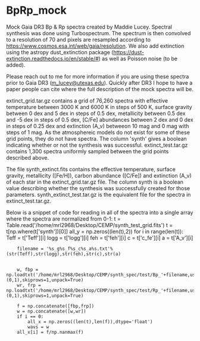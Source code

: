 # BpRp_mock


Mock Gaia DR3 Bp & Rp spectra created by Maddie Lucey. Spectral synthesis was done using Turbospectrum. The spectrum is then convolved to a resolution of 70 and pixels are resampled according to https://www.cosmos.esa.int/web/gaia/resolution. We also add extinction using the astropy dust_extinction package (https://dust-extinction.readthedocs.io/en/stable/#) as well as Poisson noise (to be added). 

Please reach out to me for more information if you are using these spectra prior to Gaia DR3 (m_lucey@utexas.edu). Quickly after DR3 I hope to have a paper people can cite where the full description of the mock spectra will be. 

extinct_grid.tar.gz contains a grid of 76,260 spectra with effective temperature between 3000 K and 6000 K in steps of 500 K, surface gravity between 0 dex and 5 dex in steps of 0.5 dex, metallicity between 0.5 dex and -5 dex in steps of 0.5 dex, [C/Fe] abundances between 2 dex and 0 dex in steps of 0.25 dex and extinction (A_v) betweeon 10 mag and 0 mag with steps of 1 mag. As the atmosphereic models do not exist for some of these grid points, they do not have spectra. The column 'synth' gives a boolean indicating whether or not the synthesis was successful. 
extinct_test.tar.gz contains 1,300 spectra uniformly sampled between the grid points described above. 


The file synth_extinct.fits contains the effective temperature, surface gravity, metallicity ([Fe/H]), carbon abundance ([C/Fe]) and extinction (A_v) of each star in the extinct_grid.tar.gz file. The column synth is a boolean value describing whether the synthesis was successfully created for those parameters. synth_extinct_test.tar.gz is the equivalent file for the spectra in extinct_test.tar.gz.


Below is a snippet of code for reading in all of the spectra into a single array where the spectra are normalized from 0-1:
  t = Table.read('/home/mrl2968/Desktop/CEMP/synth_test_grid.fits')
	t = t[np.where(t['synth'])[0]]
	all_y = np.zeros((len(t),2))
	for i in range(len(t)):		
		Teff = t['Teff'][i]
		logg = t['logg'][i]
		feh = t['feh'][i]
		c = t['c_fe'][i]
    a = t['A_v'][i]

		filename = '%s_g%s_f%s_c%s_a%s.txt'%(str(Teff),str(logg),str(feh),str(c),str(a)


		w, fbp = np.loadtxt('/home/mrl2968/Desktop/CEMP/synth_spec/test/Bp_'+filename,usecols=(0,1),skiprows=1,unpack=True)
		wr, frp = np.loadtxt('/home/mrl2968/Desktop/CEMP/synth_spec/test/Rp_'+filename,usecols=(0,1),skiprows=1,unpack=True)

		f = np.concatenate([fbp,frp])
		w = np.concatenate([w,wr])
		if i == 0:
			all_x = np.zeros((len(t),len(f)),dtype='float')
			wavs = w
		all_x[i] = f/np.nanmax(f)
